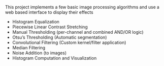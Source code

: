 This project implements a few basic image processing algorithms and use a web based interface to display their effects

- Histogram Equalization  
- Piecewise Linear Contrast Stretching
- Manual Thresholding (per-channel and combined AND/OR logic)
- Otsu’s Thresholding (Automatic segmentation)
- Convolutional Filtering (Custom kernel/filter application)
- Median Filtering
- Noise Addition (to images)
- Histogram Computation and Visualization
